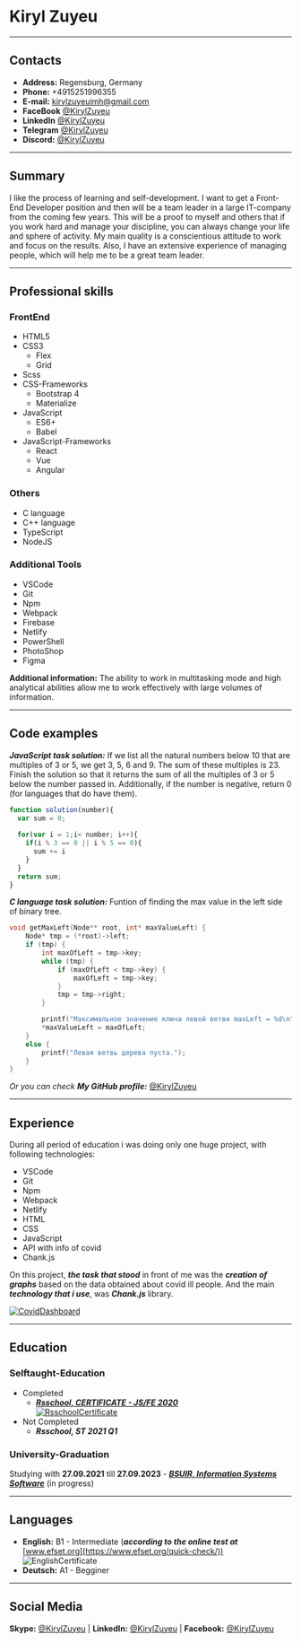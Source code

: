 # **Kiryl Zuyeu** #

***

## **Contacts** ##

* **Address:** Regensburg, Germany
* **Phone:** +4915251996355
* **E-mail:** kirylzuyeuimh@gmail.com
* **FaceBook** [@KirylZuyeu](https://www.facebook.com/profile.php?id=100087954735610&mibextid=LQQJ4d)
* **LinkedIn** [@KirylZuyeu](https://www.linkedin.com/in/kirylzuyeu/)
* **Telegram** [@KirylZuyeu](https://t.me/KirylZuyeu)
* **Discord:** [@KirylZuyeu](https://discordapp.com/users/450774305236713503/)

***

## **Summary** ##

I like the process of learning and self-development. I want to get a Front-End Developer position and then will be a team leader in a large IT-company from the coming few years. This will be a proof to myself and others that if you work hard and manage your discipline, you can always change your life and sphere of activity. My main quality is a conscientious attitude to work and focus on the results. Also, I have an extensive experience of managing people, which will help me to be a great team leader.

***

## **Professional skills** ##

### **FrontEnd** ###

* HTML5
* CSS3
  * Flex
  * Grid
* Scss
* CSS-Frameworks
  * Bootstrap 4
  * Materialize
* JavaScript
  * ES6+
  * Babel
* JavaScript-Frameworks
  * React
  * Vue
  * Angular

### **Others** ###

* C language
* C++ language
* TypeScript
* NodeJS

### **Additional Tools** ###

* VSCode
* Git
* Npm
* Webpack
* Firebase
* Netlify
* PowerShell
* PhotoShop
* Figma
  
**Additional information:** The ability to work in multitasking mode and high analytical abilities allow me to work effectively with large volumes of information.

***

## **Code examples** ##

***JavaScript task solution:***
If we list all the natural numbers below 10 that are multiples of 3 or 5, we get 3, 5, 6 and 9. The sum of these multiples is 23.
Finish the solution so that it returns the sum of all the multiples of 3 or 5 below the number passed in. Additionally, if the number is negative, return 0 (for languages that do have them).

```js
function solution(number){
  var sum = 0;
  
  for(var i = 1;i< number; i++){
    if(i % 3 == 0 || i % 5 == 0){
      sum += i
    }
  }
  return sum;
}
```

***C language task solution:***
Funtion of finding the max value in the left side of binary tree.

```C++
void getMaxLeft(Node** root, int* maxValueLeft) {
    Node* tmp = (*root)->left;
    if (tmp) {
        int maxOfLeft = tmp->key;
        while (tmp) {
            if (maxOfLeft < tmp->key) {
                maxOfLeft = tmp->key;
            }
            tmp = tmp->right;
        }

        printf("Максимальное значение ключа левой ветви maxLeft = %d\n", maxOfLeft);
        *maxValueLeft = maxOfLeft;
    }
    else {
        printf("Левая ветвь дерева пуста.");
    }
}
```

*Or you can check* ***My GitHub profile:*** [@KirylZuyeu](https://github.com/KirylZuyeu)

***

## **Experience** ##

During all period of education i was doing only one huge project, with following technologies:

* VSCode
* Git
* Npm
* Webpack
* Netlify
* HTML
* CSS
* JavaScript
* API with info of covid
* Chank.js

On this project, ***the task that stood*** in front of me was the ***creation of graphs*** based on the data obtained about covid ill people. And the main ***technology that i use***, was ***Chank.js*** library.   

[![CovidDashboard](./images/project.PNG)](https://kirylzuyeu-covid-dashboard.netlify.app/ "Click for watching 'Covid Dashboard'")

***

## **Education** ##

### **Selftaught-Education** ###

* Completed
  * ***[Rsschool, CERTIFICATE - JS/FE 2020](https://app.rs.school/certificate/trmz9yqo)***  
  [![RsschoolCertificate](./images/rsschoolCertificate.PNG)](https://app.rs.school/certificate/trmz9yqo "Click for watching 'Rsschool, CERTIFICATE - JS/FE 2020'")
* Not Completed
  * ***Rsschool, ST 2021 Q1***
  
### **University-Graduation** ###

Studying with **27.09.2021** till **27.09.2023** - ***[BSUIR, Information Systems Software](https://iti.bsuir.by/specialty/2)*** (in progress)
***

## **Languages** ##

* **English:** B1 - Intermediate (***according to the online test at*** [www.efset.org](https://www.efset.org/quick-check/))   
![EnglishCertificate](./images/english.PNG)
* **Deutsch:** A1 - Begginer

***

## **Social Media** ##

  **Skype:** [@KirylZuyeu](https://join.skype.com/invite/eefLxkBv0HuY) | **LinkedIn:** [@KirylZuyeu](https://www.linkedin.com/in/kirylzuyeu) | **Facebook:** [@KirylZuyeu](https://www.facebook.com/kiryl.zuyeu)
